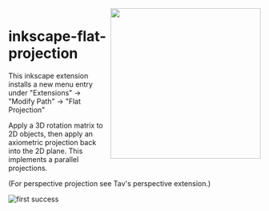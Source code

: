 <img align="right" src="https://raw.githubusercontent.com/jnweiger/inkscape-flat-projection/master/doc/flat-proj-04.png" width="300" />

# inkscape-flat-projection

This inkscape extension installs a new menu entry under "Extensions" -> "Modify Path" -> "Flat Projection" 

Apply a 3D rotation matrix to 2D objects, then apply an axiometric projection back into the 2D plane.
This implements a parallel projections.

(For perspective projection see Tav's perspective extension.)

![first success](doc/flat-proj-05.png)
